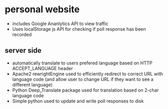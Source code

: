 # personal website


 - includes Google Ananlytics API to view traffic
 - Uses localStorage js API for checking if poll response has been recorded

## server side
 - automatically translate to users prefered language based on HTTP ACCEPT_LANGUAGE header
 - Apache2 rewrightEngine used to efficiently redirect to correct URL with language code (and allow user to change URL if they want to see a different language)
 - Python Deep_Translate package used for translation based on 2-char language code
 - Simple python used to update and write poll responses to disk
